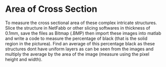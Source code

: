 # Area of Cross Section
To measure the cross sectional area of these complex intricate structures. 
Slice the structure in NetFabb or other slicing softwares in thickness of 0.1mm, save the files as Bitmap (.BMP) 
then import these images into matlab and write a code to measure the percentage of black (that is the solid region in the picturea).
Find an average of this percentage black as these structures dont have uniform layers as can be seen from the images and multiply the average by the area of the image (measure using the pixel height and width).
